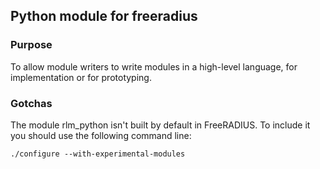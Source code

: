 ## Python module for freeradius

### Purpose
To allow module writers to write modules in a high-level language, for implementation or for prototyping.

### Gotchas
The module rlm_python isn't built by default in FreeRADIUS. To include it you should use the following command line:

 ``./configure --with-experimental-modules``
